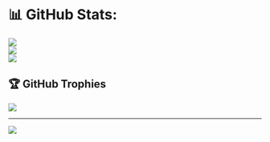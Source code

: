 
# 📊 GitHub Stats:
![](https://github-readme-stats.vercel.app/api?username=ArpanDhot&theme=radical&hide_border=false&include_all_commits=true&count_private=true)<br/>
![](https://github-readme-streak-stats.herokuapp.com/?user=ArpanDhot&theme=radical&hide_border=false)<br/>
![](https://github-readme-stats.vercel.app/api/top-langs/?username=ArpanDhot&theme=radical&hide_border=false&include_all_commits=true&count_private=true&layout=compact)

## 🏆 GitHub Trophies
![](https://github-profile-trophy.vercel.app/?username=ArpanDhot&theme=radical&no-frame=false&no-bg=false&margin-w=4)

---
[![](https://visitcount.itsvg.in/api?id=ArpanDhot&icon=0&color=5)](https://visitcount.itsvg.in)

<!-- Proudly created with GPRM ( https://gprm.itsvg.in ) -->
